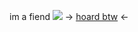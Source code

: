 im a fiend
![](https://cdn.discordapp.com/attachments/852782813186490408/1121708141105651793/IMG_9328.png)
-> [hoard btw](https://rentry.co/angelstruck) <-